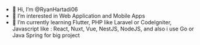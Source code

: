 - 👋 Hi, I’m @RyanHartadi06
- 👀 I’m interested in Web Application and Mobile Apps 
- 🌱 I’m currently learning Flutter, PHP like Laravel or CodeIgniter, Javascript like : React, Nuxt, Vue, NestJS, NodeJS, and also i use Go or Java Spring for big project
<!---
RyanHartadi06/RyanHartadi06 is a ✨ special ✨ repository because its `README.md` (this file) appears on your GitHub profile.
You can click the Preview link to take a look at your changes.
--->
